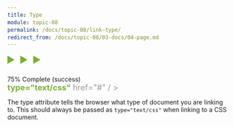 ```yaml
---
title: Type
module: topic-08
permalink: /docs/topic-08/link-type/
redirect_from: /docs/topic-08/03-docs/04-page.md
---
```


<img src="./../../../img/arrow-divider.svg" style="width: 75px; border: none; margin: 0px 0 20px 0" />

<div class="panel panel-success">
  <div class="progress" style="margin-bottom: 0; border-bottom-left-radius: 0; border-bottom-right-radius: 0;">
    <div class="progress-bar progress-bar-success progress-bar-striped" role="progressbar" aria-valuenow="75" aria-valuemin="0" aria-valuemax="100" style="width: 75%">
      <span class="sr-only">75% Complete (success)</span>
    </div>
  </div>
  <div class="panel-body">
    <p style="font-size: large; margin: 0;"><span style="color: #999"><link rel="stylesheet"</span> <span style="color: #79AF33; font-weight: bold;">type="text/css"</span> <span style="color: #999">href="#" / ></span></p>
  </div>
</div>

The type attribute tells the browser what type of document you are linking to. This should always be passed as `type="text/css"` when linking to a CSS document.
